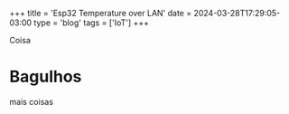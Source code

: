 +++
title = 'Esp32 Temperature over LAN'
date = 2024-03-28T17:29:05-03:00
type = 'blog'
tags = ['IoT']
+++

Coisa

# Bagulhos

mais coisas
